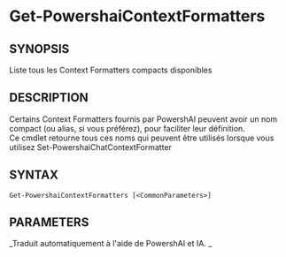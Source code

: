 ﻿---
external help file: powershai-help.xml
schema: 2.0.0
powershai: true
---

# Get-PowershaiContextFormatters

## SYNOPSIS <!--!= @#Synop !-->
Liste tous les Context Formatters compacts disponibles

## DESCRIPTION <!--!= @#Desc !-->
Certains Context Formatters fournis par PowershAI peuvent avoir un nom compact (ou alias, si vous préférez), pour faciliter leur définition.  
Ce cmdlet retourne tous ces noms qui peuvent être utilisés lorsque vous utilisez Set-PowershaiChatContextFormatter

## SYNTAX <!--!= @#Syntax !-->

```
Get-PowershaiContextFormatters [<CommonParameters>]
```

## PARAMETERS <!--!= @#Params !-->




<!--PowershaiAiDocBlockStart-->
_Traduit automatiquement à l'aide de PowershAI et IA. 
_
<!--PowershaiAiDocBlockEnd-->
